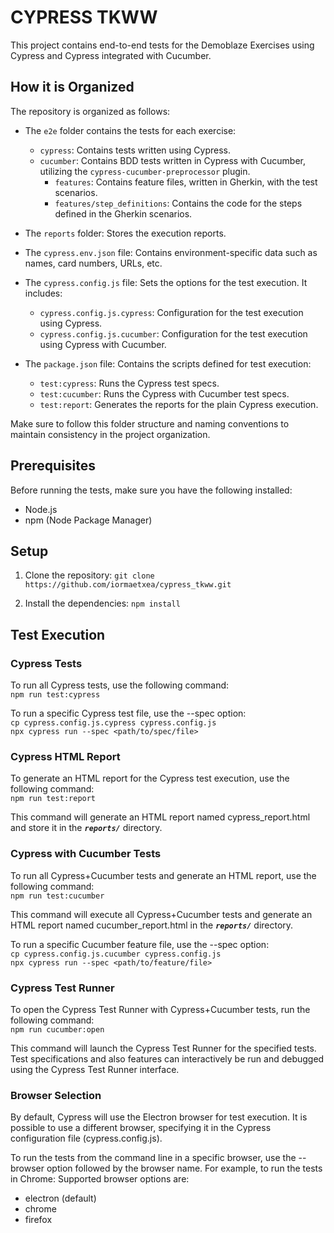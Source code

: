 # CYPRESS TKWW

This project contains end-to-end tests for the Demoblaze Exercises using Cypress and Cypress integrated with Cucumber.

## How it is Organized

The repository is organized as follows:

- The `e2e` folder contains the tests for each exercise:
    - `cypress`: Contains tests written using Cypress.
    - `cucumber`: Contains BDD tests written in Cypress with Cucumber, utilizing the `cypress-cucumber-preprocessor` plugin.
        - `features`: Contains feature files, written in Gherkin, with the test scenarios.
        - `features/step_definitions`: Contains the code for the steps defined in the Gherkin scenarios.

- The `reports` folder: Stores the execution reports.

- The `cypress.env.json` file: Contains environment-specific data such as names, card numbers, URLs, etc.

- The `cypress.config.js` file: Sets the options for the test execution. It includes:
    - `cypress.config.js.cypress`: Configuration for the test execution using Cypress.
    - `cypress.config.js.cucumber`: Configuration for the test execution using Cypress with Cucumber.

- The `package.json` file: Contains the scripts defined for test execution:
    - `test:cypress`: Runs the Cypress test specs.
    - `test:cucumber`: Runs the Cypress with Cucumber test specs.
    - `test:report`: Generates the reports for the plain Cypress execution.

Make sure to follow this folder structure and naming conventions to maintain consistency in the project organization.

## Prerequisites

Before running the tests, make sure you have the following installed:

- Node.js
- npm (Node Package Manager)

## Setup

1. Clone the repository:
   `git clone https://github.com/iormaetxea/cypress_tkww.git`

2. Install the dependencies:
    `npm install`

## Test Execution

### Cypress Tests
To run all Cypress tests, use the following command:  
`npm run test:cypress`

To run a specific Cypress test file, use the --spec option:  
`cp cypress.config.js.cypress cypress.config.js`  
`npx cypress run --spec <path/to/spec/file>`

### Cypress HTML Report
To generate an HTML report for the Cypress test execution, use the following command:  
`npm run test:report`

This command will generate an HTML report named cypress_report.html and store it in the ***`reports/`*** directory.

### Cypress with Cucumber Tests
To run all Cypress+Cucumber tests and generate an HTML report, use the following command:  
`npm run test:cucumber`

This command will execute all Cypress+Cucumber tests and generate an HTML report named cucumber_report.html in the ***`reports/`*** directory.

To run a specific Cucumber feature file, use the --spec option:  
`cp cypress.config.js.cucumber cypress.config.js`  
`npx cypress run --spec <path/to/feature/file>`

### Cypress Test Runner
To open the Cypress Test Runner with Cypress+Cucumber tests, run the following command:  
`npm run cucumber:open`

This command will launch the Cypress Test Runner for the specified tests. Test specifications and also features can interactively be run and debugged using the Cypress Test Runner interface.

### Browser Selection

By default, Cypress will use the Electron browser for test execution. It is possible to use a different browser, specifying it in the Cypress configuration file (cypress.config.js). 

To run the tests from the command line in a specific browser, use the --browser option followed by the browser name. For example, to run the tests in Chrome:
Supported browser options are:

- electron (default)
- chrome
- firefox

